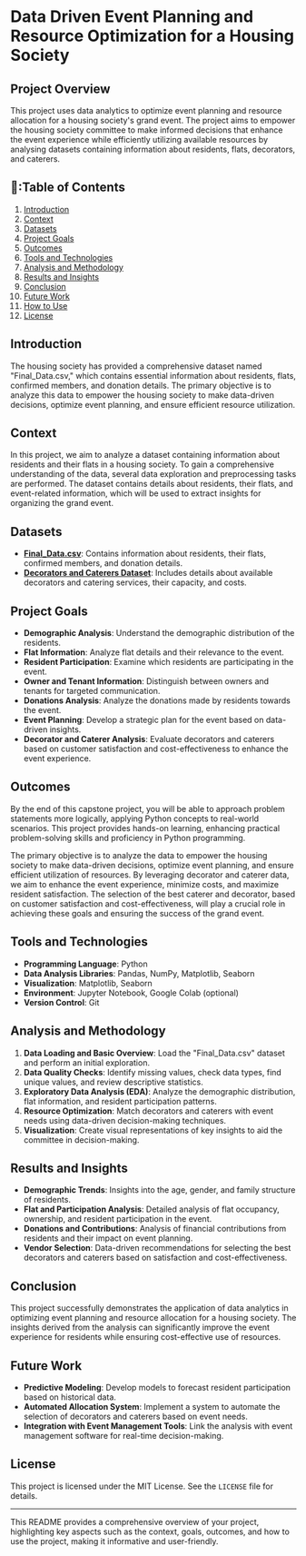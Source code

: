 # Data Driven Event Planning and Resource Optimization for a Housing Society

## Project Overview

This project uses data analytics to optimize event planning and resource allocation for a housing society's grand event. The project aims to empower the housing society committee to make informed decisions that enhance the event experience while efficiently utilizing available resources by analysing datasets containing information about residents, flats, decorators, and caterers.

## 📒:Table of Contents
1. [Introduction](#introduction)
2. [Context](#context)
3. [Datasets](#datasets)
4. [Project Goals](#project-goals)
5. [Outcomes](#outcomes)
6. [Tools and Technologies](#tools-and-technologies)
7. [Analysis and Methodology](#analysis-and-methodology)
8. [Results and Insights](#results-and-insights)
9. [Conclusion](#conclusion)
10. [Future Work](#future-work)
11. [How to Use](#how-to-use)
12. [License](#license)

## Introduction
The housing society has provided a comprehensive dataset named "Final_Data.csv," which contains essential information about residents, flats, confirmed members, and donation details. The primary objective is to analyze this data to empower the housing society to make data-driven decisions, optimize event planning, and ensure efficient resource utilization.

## Context
In this project, we aim to analyze a dataset containing information about residents and their flats in a housing society. To gain a comprehensive understanding of the data, several data exploration and preprocessing tasks are performed. The dataset contains details about residents, their flats, and event-related information, which will be used to extract insights for organizing the grand event.

## Datasets
- **[Final_Data.csv](https://docs.google.com/spreadsheets/d/1yCPlTZQVcMRuBOHdSw2X1kXPhxsCrMsA0KqRRYrSokg/edit?usp=sharing)**: Contains information about residents, their flats, confirmed members, and donation details.
- **[Decorators and Caterers Dataset](https://docs.google.com/spreadsheets/d/1VpRbVyq-uyLPT3b2r7HFou0WlnjpPLvmHybU4kNaTd4/edit?usp=sharing)**: Includes details about available decorators and catering services, their capacity, and costs.

## Project Goals
- **Demographic Analysis**: Understand the demographic distribution of the residents.
- **Flat Information**: Analyze flat details and their relevance to the event.
- **Resident Participation**: Examine which residents are participating in the event.
- **Owner and Tenant Information**: Distinguish between owners and tenants for targeted communication.
- **Donations Analysis**: Analyze the donations made by residents towards the event.
- **Event Planning**: Develop a strategic plan for the event based on data-driven insights.
- **Decorator and Caterer Analysis**: Evaluate decorators and caterers based on customer satisfaction and cost-effectiveness to enhance the event experience.

## Outcomes
By the end of this capstone project, you will be able to approach problem statements more logically, applying Python concepts to real-world scenarios. This project provides hands-on learning, enhancing practical problem-solving skills and proficiency in Python programming. 

The primary objective is to analyze the data to empower the housing society to make data-driven decisions, optimize event planning, and ensure efficient utilization of resources. By leveraging decorator and caterer data, we aim to enhance the event experience, minimize costs, and maximize resident satisfaction. The selection of the best caterer and decorator, based on customer satisfaction and cost-effectiveness, will play a crucial role in achieving these goals and ensuring the success of the grand event.

## Tools and Technologies
- **Programming Language**: Python
- **Data Analysis Libraries**: Pandas, NumPy, Matplotlib, Seaborn
- **Visualization**: Matplotlib, Seaborn
- **Environment**: Jupyter Notebook, Google Colab (optional)
- **Version Control**: Git

## Analysis and Methodology
1. **Data Loading and Basic Overview**: Load the "Final_Data.csv" dataset and perform an initial exploration.
2. **Data Quality Checks**: Identify missing values, check data types, find unique values, and review descriptive statistics.
3. **Exploratory Data Analysis (EDA)**: Analyze the demographic distribution, flat information, and resident participation patterns.
4. **Resource Optimization**: Match decorators and caterers with event needs using data-driven decision-making techniques.
5. **Visualization**: Create visual representations of key insights to aid the committee in decision-making.

## Results and Insights
- **Demographic Trends**: Insights into the age, gender, and family structure of residents.
- **Flat and Participation Analysis**: Detailed analysis of flat occupancy, ownership, and resident participation in the event.
- **Donations and Contributions**: Analysis of financial contributions from residents and their impact on event planning.
- **Vendor Selection**: Data-driven recommendations for selecting the best decorators and caterers based on satisfaction and cost-effectiveness.

## Conclusion
This project successfully demonstrates the application of data analytics in optimizing event planning and resource allocation for a housing society. The insights derived from the analysis can significantly improve the event experience for residents while ensuring cost-effective use of resources.

## Future Work
- **Predictive Modeling**: Develop models to forecast resident participation based on historical data.
- **Automated Allocation System**: Implement a system to automate the selection of decorators and caterers based on event needs.
- **Integration with Event Management Tools**: Link the analysis with event management software for real-time decision-making.


## License
This project is licensed under the MIT License. See the `LICENSE` file for details.

---

This README provides a comprehensive overview of your project, highlighting key aspects such as the context, goals, outcomes, and how to use the project, making it informative and user-friendly.
